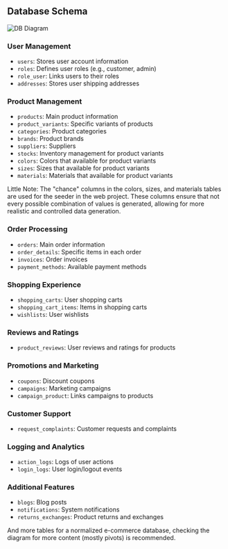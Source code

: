## Database Schema

![DB Diagram](https://github.com/user-attachments/assets/31336092-66a0-4906-8a47-74d26a436bee)

### User Management
- `users`: Stores user account information
- `roles`: Defines user roles (e.g., customer, admin)
- `role_user`: Links users to their roles
- `addresses`: Stores user shipping addresses

### Product Management
- `products`: Main product information
- `product_variants`: Specific variants of products
- `categories`: Product categories
- `brands`: Product brands
- `suppliers`: Suppliers
- `stocks`: Inventory management for product variants
- `colors`: Colors that available for product variants
- `sizes`: Sizes that available for product variants
- `materials`: Materials that available for product variants

Little Note: The "chance" columns in the colors, sizes, and materials tables are used for the seeder in the web project. These columns ensure that not every possible combination of values is generated, allowing for more realistic and controlled data generation.

### Order Processing
- `orders`: Main order information
- `order_details`: Specific items in each order
- `invoices`: Order invoices
- `payment_methods`: Available payment methods

### Shopping Experience
- `shopping_carts`: User shopping carts
- `shopping_cart_items`: Items in shopping carts
- `wishlists`: User wishlists

### Reviews and Ratings
- `product_reviews`: User reviews and ratings for products

### Promotions and Marketing
- `coupons`: Discount coupons
- `campaigns`: Marketing campaigns
- `campaign_product`: Links campaigns to products

### Customer Support
- `request_complaints`: Customer requests and complaints

### Logging and Analytics
- `action_logs`: Logs of user actions
- `login_logs`: User login/logout events

### Additional Features
- `blogs`: Blog posts
- `notifications`: System notifications
- `returns_exchanges`: Product returns and exchanges

And more tables for a normalized e-commerce database, checking the diagram for more content (mostly pivots) is recommended. 
